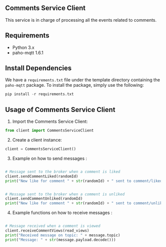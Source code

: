 ## Comments Service Client
This service is in charge of processing all the events related to comments.

## Requirements

- Python 3.x
- paho-mqtt 1.6.1
## Install Dependencies

We have a `requirements.txt` file under the template directory containing the `paho-mqtt` package. To install the package, simply use the following:
```python
pip install -r requirements.txt
```
## Usage of Comments Service Client

1. Import the Comments Service Client:

```python
from client import CommentsServiceClient
```
2. Create a client instance:

```python
client = CommentsServiceClient()
```
3. Example on how to send messages :

```python

# Message sent to the broker when a comment is liked
client.sendCommentLiked(randomId)
print("New like for comment " + str(randomId) + " sent to comment/liked")


# Message sent to the broker when a comment is unliked
client.sendCommentUnliked(randomId)
print("New like for comment " + str(randomId) + " sent to comment/unliked")


```
4. Example functions on how to receive messages :

```python

# Message received when a comment is viewed
client.receiveCommentViews(read_views)
print("Received message on topic: " + message.topic)
print("Message: " + str(message.payload.decode()))

```
